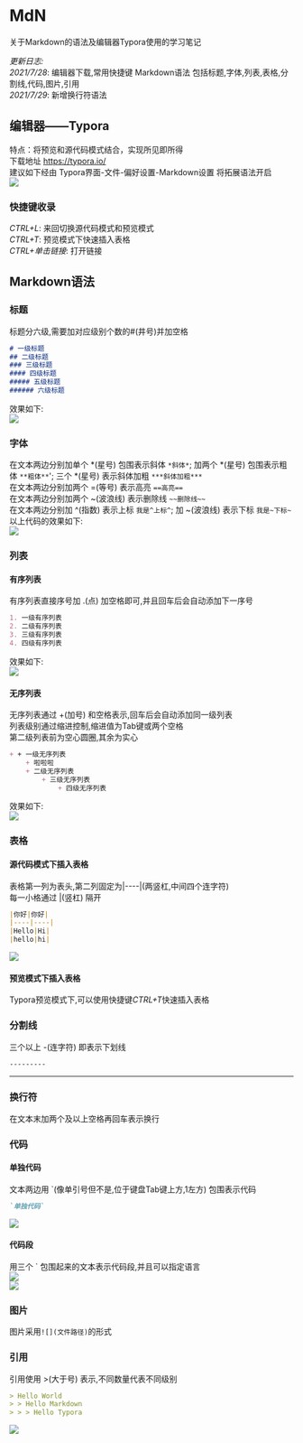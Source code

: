 # MdN
关于Markdown的语法及编辑器Typora使用的学习笔记  

*更新日志:*  
*2021/7/28*: 编辑器下载,常用快捷键 Markdown语法 包括标题,字体,列表,表格,分割线,代码,图片,引用  
*2021/7/29*: 新增换行符语法


## 编辑器——Typora
特点：将预览和源代码模式结合，实现所见即所得  
下载地址 https://typora.io/  
建议如下经由 Typora界面-文件-偏好设置-Markdown设置 将拓展语法开启    
![](https://github.com/SValeriey/MdN/blob/main/MdN_Images/%E6%8B%93%E5%B1%95%E8%AF%AD%E6%B3%95.png?raw=true)

### 快捷键收录
*CTRL+L*:	来回切换源代码模式和预览模式  
*CTRL+T*:	预览模式下快速插入表格  
*CTRL+单击链接*:	打开链接  


## Markdown语法

### 标题
标题分六级,需要加对应级别个数的#(井号)并加空格
```markdown
# 一级标题
## 二级标题
### 三级标题
#### 四级标题
##### 五级标题
###### 六级标题
```
效果如下:  
![](https://github.com/SValeriey/MdN/blob/main/MdN_Images/%E6%A0%87%E9%A2%98.png?raw=true)

### 字体
在文本两边分别加单个 *(星号) 包围表示斜体	`*斜体*`; 加两个 *(星号) 包围表示粗体	`**粗体**`'; 三个 *(星号) 表示斜体加粗	`***斜体加粗***`  
在文本两边分别加两个 =(等号) 表示高亮	`==高亮==`  
在文本两边分别加两个 ~(波浪线) 表示删除线		`~~删除线~~`  
在文本两边分别加 ^(指数) 表示上标	`我是^上标^`; 加 ~(波浪线) 表示下标	`我是~下标~`  
以上代码的效果如下:  
![](https://github.com/SValeriey/MdN/blob/main/MdN_Images/%E5%AD%97%E4%BD%93.jpg?raw=true)

### 列表

#### 有序列表
有序列表直接序号加 .(点) 加空格即可,并且回车后会自动添加下一序号
```markdown
1. 一级有序列表
2. 二级有序列表
3. 三级有序列表
4. 四级有序列表
```
效果如下:  
![](https://github.com/SValeriey/MdN/blob/main/MdN_Images/%E6%9C%89%E5%BA%8F%E5%88%97%E8%A1%A8.png?raw=true)

#### 无序列表
无序列表通过 +(加号) 和空格表示,回车后会自动添加同一级列表  
列表级别通过缩进控制,缩进值为Tab键或两个空格  
第二级列表前为空心圆圈,其余为实心  
```markdown
+ + 一级无序列表
	+ 啦啦啦 
	+ 二级无序列表
		+ 三级无序列表
			+ 四级无序列表
```
效果如下:  
![](https://github.com/SValeriey/MdN/blob/main/MdN_Images/%E6%97%A0%E5%BA%8F%E5%88%97%E8%A1%A8.png?raw=true)

### 表格

#### 源代码模式下插入表格
表格第一列为表头,第二列固定为|----|(两竖杠,中间四个连字符)  
每一小格通过 |(竖杠) 隔开  

```markdown
|你好|你好|
|----|----|
|Hello|Hi|
|hello|hi|
```
  
![](https://github.com/SValeriey/MdN/blob/main/MdN_Images/%E8%A1%A8%E6%A0%BC.png?raw=true)

#### 预览模式下插入表格
Typora预览模式下,可以使用快捷键*CTRL+T*快速插入表格  

### 分割线
三个以上 -(连字符) 即表示下划线  
```markdown
---------
```
------------

### 换行符
在文本末加两个及以上空格再回车表示换行

### 代码

#### 单独代码
文本两边用 `(像单引号但不是,位于键盘Tab键上方,1左方) 包围表示代码  
```markdown
`单独代码`
```
![](https://github.com/SValeriey/MdN/blob/main/MdN_Images/%E5%8D%95%E7%8B%AC%E4%BB%A3%E7%A0%81.png?raw=true)

#### 代码段
用三个 ` 包围起来的文本表示代码段,并且可以指定语言  
![](https://github.com/SValeriey/MdN/blob/main/MdN_Images/%E4%BB%A3%E7%A0%81%E6%AE%B51.png?raw=true)  
![](https://github.com/SValeriey/MdN/blob/main/MdN_Images/%E4%BB%A3%E7%A0%81%E6%AE%B52.png?raw=true)  

### 图片
图片采用`![](文件路径)`的形式  

### 引用
引用使用 >(大于号) 表示,不同数量代表不同级别  
```markdown
> Hello World
> > Hello Markdown
> > > Hello Typora
```
![](https://github.com/SValeriey/MdN/blob/main/MdN_Images/%E5%BC%95%E7%94%A8.png?raw=true)  
